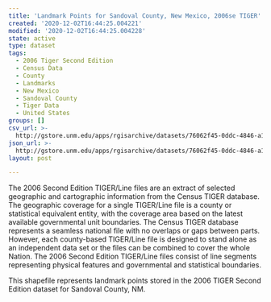 ```yaml
---
title: 'Landmark Points for Sandoval County, New Mexico, 2006se TIGER'
created: '2020-12-02T16:44:25.004221'
modified: '2020-12-02T16:44:25.004228'
state: active
type: dataset
tags:
  - 2006 Tiger Second Edition
  - Census Data
  - County
  - Landmarks
  - New Mexico
  - Sandoval County
  - Tiger Data
  - United States
groups: []
csv_url: >-
  http://gstore.unm.edu/apps/rgisarchive/datasets/76062f45-0ddc-4846-a14d-3e6e83beebd1/tgr2006se_sand_lpt.derived.csv
json_url: >-
  http://gstore.unm.edu/apps/rgisarchive/datasets/76062f45-0ddc-4846-a14d-3e6e83beebd1/tgr2006se_sand_lpt.derived.json
layout: post

---
```

The 2006 Second Edition TIGER/Line files are an extract of selected geographic and cartographic information from the Census TIGER database.  The geographic coverage for a single TIGER/Line file is a county or statistical equivalent entity, with the coverage area based on the latest available governmental unit boundaries. The Census TIGER database represents a seamless national file with no overlaps or gaps between parts.  However, each county-based TIGER/Line file is designed to stand alone as an independent data set or the files can be combined to cover the whole Nation.  The 2006 Second Edition  TIGER/Line files consist of line segments representing physical features and governmental and statistical boundaries.  

This shapefile represents landmark points stored in the 2006 TIGER Second Edition dataset for Sandoval County, NM.
